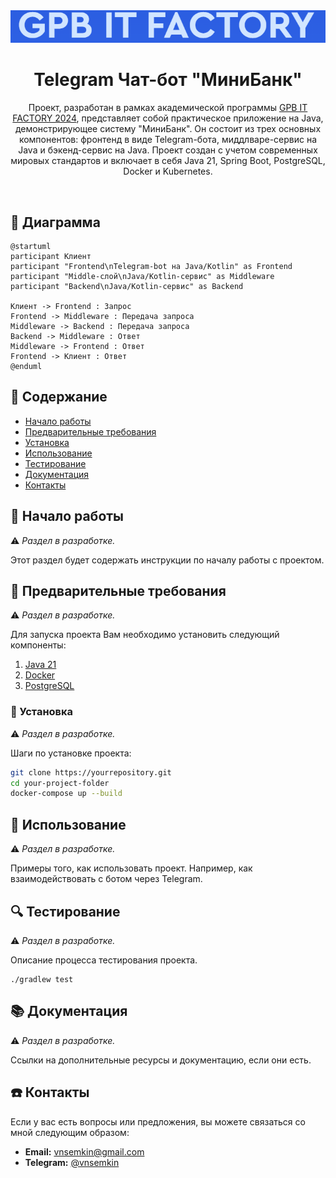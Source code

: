 <div style="text-align: center" align="center">
    <a href="https://gpb.fut.ru/itfactory/backend"><img src="./.media/logo.png" alt="GPB IT FACTORY logo" ></a>
    <h1>Telegram Чат-бот "МиниБанк"</h1>
    <p>Проект, разработан в рамках академической программы <a href="https://gpb.fut.ru/itfactory/backend">GPB IT FACTORY 2024</a>,
представляет собой практическое приложение на Java,
демонстрирующее систему "МиниБанк". Он состоит из трех основных компонентов:
фронтенд в виде Telegram-бота, миддлваре-сервис на Java и бэкенд-сервис на Java.
Проект создан с учетом современных мировых стандартов и включает в себя Java 21,
Spring Boot, PostgreSQL, Docker и Kubernetes.</p>
</div>
<br>

## 📲 Диаграмма 

````plantuml
@startuml
participant Клиент
participant "Frontend\nTelegram-bot на Java/Kotlin" as Frontend
participant "Middle-слой\nJava/Kotlin-сервис" as Middleware
participant "Backend\nJava/Kotlin-сервис" as Backend

Клиент -> Frontend : Запрос
Frontend -> Middleware : Передача запроса
Middleware -> Backend : Передача запроса
Backend -> Middleware : Ответ
Middleware -> Frontend : Ответ
Frontend -> Клиент : Ответ
@enduml
````

## 📝 Содержание

- [Начало работы](#-начало-работы)
- [Предварительные требования](#-предварительные-требования)
- [Установка](#-установка)
- [Использование](#-использование)
- [Тестирование](#-тестирование)
- [Документация](#-документация)
- [Контакты](#-контакты)

## 🚀 Начало работы

⚠️ _Раздел в разработке._

Этот раздел будет содержать инструкции по началу работы с проектом.

## 📢 Предварительные требования

⚠️ _Раздел в разработке._

Для запуска проекта Вам необходимо установить следующий компоненты:

1. [Java 21](https://www.oracle.com/java/technologies/downloads/)
2. [Docker](https://docs.docker.com/engine/install/)
3. [PostgreSQL](https://hub.docker.com/_/postgres)

### 🔧 Установка

⚠️ _Раздел в разработке._

Шаги по установке проекта:

````bash
git clone https://yourrepository.git
cd your-project-folder
docker-compose up --build
````

## 🎯 Использование

⚠️ _Раздел в разработке._

Примеры того, как использовать проект. Например, как взаимодействовать с ботом через Telegram.

## 🔍 Тестирование

⚠️ _Раздел в разработке._

Описание процесса тестирования проекта.

````cd backend
./gradlew test
````

## 📚 Документация

⚠️ _Раздел в разработке._

Ссылки на дополнительные ресурсы и документацию, если они есть.

## ☎️ Контакты

Если у вас есть вопросы или предложения, вы можете связаться со мной следующим образом:

- **Email:** <a href="mailto:vnsemkin@gmail.com">vnsemkin@gmail.com</a>
- **Telegram:** [@vnsemkin](https://t.me/vnsemkin)